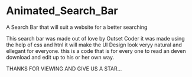 # Animated_Search_Bar
A Search Bar that will suit a website for  a better searching


This search bar was made out of love by Outset Coder
it was made using the help of css and htnl it will make the UI Design look veryy natural and ellegant for everyone.
this is a code that is for every one to read an deven download and edit up to his or her own way.

THANKS FOR VIEWING AND GIVE US A STAR...
